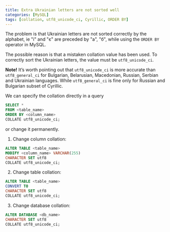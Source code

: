 ```yaml
---
title: Extra Ukrainian letters are not sorted well
categories: [MySQL]
tags: [collation, utf8_unicode_ci, Cyrillic, ORDER BY]
---
```


The problem is that Ukrainian letters are not sorted correctly by the alphabet, ie "і" and "є" are preceded by "а", "б", while using the `ORDER BY` operator in MySQL.

The possible reason is that a mistaken collation value has been used. To correctly sort the Ukrainian letters, the value must be `utf8_unicode_ci`.

**Note!** It’s worth pointing out that `utf8_unicode_ci` is more accurate than `utf8_general_ci` for Bulgarian, Belarusian, Macedonian, Russian, Serbian and Ukrainian languages. While `utf8_general_ci` is fine only for Russian and Bulgarian subset of Cyrillic.

We can specify the collation directly in a query

```sql
SELECT *
FROM <table_name>
ORDER BY <column_name>
COLLATE utf8_unicode_ci;
```

or change it  permanently.


1) Сhange column collation:

```sql
ALTER TABLE <table_name>
MODIFY <column_name> VARCHAR(255)
CHARACTER SET utf8
COLLATE utf8_unicode_ci;
```

2) Change table collation:

```sql
ALTER TABLE <table_name>
CONVERT TO
CHARACTER SET utf8
COLLATE utf8_unicode_ci;
```

3) Change database collation:

```sql
ALTER DATABASE <db_name>
CHARACTER SET utf8
COLLATE utf8_unicode_ci;
```

